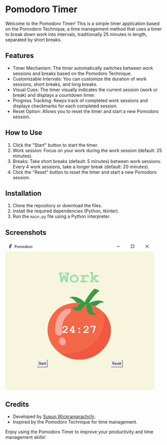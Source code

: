 # Pomodoro Timer

Welcome to the Pomodoro Timer! This is a simple timer application based on the Pomodoro Technique, a time management method that uses a timer to break down work into intervals, traditionally 25 minutes in length, separated by short breaks.

## Features
- Timer Mechanism: The timer automatically switches between work sessions and breaks based on the Pomodoro Technique.
- Customizable Intervals: You can customize the duration of work sessions, short breaks, and long breaks.
- Visual Cues: The timer visually indicates the current session (work or break) and displays a countdown timer.
- Progress Tracking: Keeps track of completed work sessions and displays checkmarks for each completed session.
- Reset Option: Allows you to reset the timer and start a new Pomodoro session.

## How to Use
1. Click the "Start" button to start the timer.
2. Work session: Focus on your work during the work session (default: 25 minutes).
3. Breaks: Take short breaks (default: 5 minutes) between work sessions. Every 4 work sessions, take a longer break (default: 20 minutes).
4. Click the "Reset" button to reset the timer and start a new Pomodoro session.

## Installation
1. Clone the repository or download the files.
2. Install the required dependencies (Python, tkinter).
3. Run the `main.py` file using a Python interpreter.

## Screenshots
![Pomodoro Timer Screenshot](screenshots/pomodoro.png)

## Credits
- Developed by [Supun Wickramarachchi](https://github.com/supunwickramarachchi).
- Inspired by the Pomodoro Technique for time management.

Enjoy using the Pomodoro Timer to improve your productivity and time management skills!
